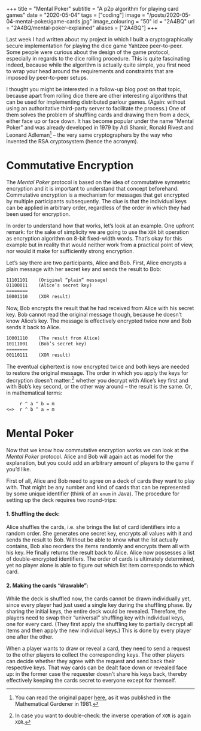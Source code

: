 +++
title = "Mental Poker"
subtitle = "A p2p algorithm for playing card games"
date = "2020-05-04"
tags = ["coding"]
image = "/posts/2020-05-04-mental-poker/game-cards.jpg"
image_colouring = "50"
id = "2A4BQ"
url = "2A4BQ/mental-poker-explained"
aliases = ["2A4BQ"]
+++

Last week I had written about my project in which I built a cryptographically secure implementation for playing the dice game Yahtzee peer-to-peer. Some people were curious about the design of the game protocol, especially in regards to the dice rolling procedure. This is quite fascinating indeed, because while the algorithm is actually quite simple, you first need to wrap your head around the requirements and constraints that are imposed by peer-to-peer setups.

I thought you might be interested in a follow-up blog post on that topic, because apart from rolling dice there are other interesting algorithms that can be used for implementing distributed parlour games. (Again: without using an authoritative third-party server to facilitate the process.) One of them solves the problem of shuffling cards and drawing them from a deck, either face up or face down. It has become popular under the name “Mental Poker” and was already developed in 1979 by Adi Shamir, Ronald Rivest and Leonard Adleman[^1] – the very same cryptographers by the way who invented the RSA cryptosystem (hence the acronym).

# Commutative Encryption

The *Mental Poker* protocol is based on the idea of commutative symmetric encryption and it is important to understand that concept beforehand. Commutative encryption is a mechanism for messages that get encrypted by multiple participants subsequently. The clue is that the individual keys can be applied in arbitrary order, regardless of the order in which they had been used for encryption.

In order to understand how that works, let’s look at an example. One upfront remark: for the sake of simplicity we are going to use the `XOR` bit operation as encryption algorithm on 8-bit fixed-width words. That’s okay for this example but in reality that would neither work from a practical point of view, nor would it make for sufficiently strong encryption.

Let’s say there are two participants, Alice and Bob. First, Alice encrypts a plain message with her secret key and sends the result to Bob:

```txt
11101101    (Original “plain“ message)
01100011    (Alice’s secret key)
========
10001110    (XOR result)
```

Now, Bob encrypts the result that he had received from Alice with his secret key. Bob cannot read the original message though, because he doesn’t know Alice’s key. The message is effectively encrypted twice now and Bob sends it back to Alice.

```txt
10001110    (The result from Alice)
10111001    (Bob’s secret key)
========
00110111    (XOR result)
```

The eventual ciphertext is now encrypted twice and both keys are needed to restore the original message. The order in which you apply the keys for decryption doesn’t matter:[^2] whether you decrypt with Alice’s key first and with Bob’s key second, or the other way around – the result is the same. Or, in mathematical terms:

```txt
     r ^ a ^ b = m
<=>  r ^ b ^ a = m
```


# Mental Poker

Now that we know how commutative encryption works we can look at the *Mental Poker* protocol. Alice and Bob will again act as model for the explanation, but you could add an arbitrary amount of players to the game if you’d like.

First of all, Alice and Bob need to agree on a deck of cards they want to play with. That might be any number and kind of cards that can be represented by some unique identifier (think of an `enum` in Java). The procedure for setting up the deck requires two round-trips:

#### 1. Shuffling the deck:
Alice shuffles the cards, i.e. she brings the list of card identifiers into a random order. She generates one secret key, encrypts all values with it and sends the result to Bob. Without be able to know what the list actually contains, Bob also reorders the items randomly and encrypts them all with his key. He finally returns the result back to Alice. Alice now possesses a list of double-encrypted identifiers. The order of cards is ultimately determined, yet no player alone is able to figure out which list item corresponds to which card.

#### 2. Making the cards “drawable”:
While the deck is shuffled now, the cards cannot be drawn individually yet, since every player had just used a single key during the shuffling phase. By sharing the initial keys, the entire deck would be revealed. Therefore, the players need to swap their “universal” shuffling key with individual keys, one for every card. (They first apply the shuffling key to partially decrypt all items and then apply the new individual keys.) This is done by every player one after the other.

When a player wants to draw or reveal a card, they need to send a request to the other players to collect the corresponding keys. The other players can decide whether they agree with the request and send back their respective keys. That way cards can be dealt face down or revealed face up: in the former case the requester doesn’t share his keys back, thereby effectively keeping the cards secret to everyone except for themself.


[^1]: You can read the original paper [here](http://people.csail.mit.edu/rivest/ShamirRivestAdleman-MentalPoker.pdf), as it was published in the Mathematical Gardener in 1981.
[^2]: In case you want to double-check: the inverse operation of `XOR` is again `XOR`.
